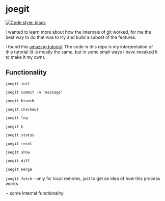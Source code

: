 # joegit

<a href="https://github.com/psf/black"><img alt="Code style: black" src="https://img.shields.io/badge/code%20style-black-000000.svg"></a>

I wanted to learn more about how the internals of git worked, for me the best way to do that was to try and build a subset of the features.

I found this [amazing tutorial](https://www.leshenko.net/p/ugit/#). The code in this repo is my interpretation of this tutorial (it is mostly the same, but in some small ways I have tweaked it to make it my own).

## Functionality

`joegit init`

`joegit commit -m 'message'`

`joegit branch`

`joegit checkout`

`joegit log`

`joegit k`

`joegit status`

`joegit reset`

`joegit show`

`joegit diff`

`joegit merge`

`joegit fetch` - only for local remotes, just to get an idea of how this process works

\+ some internal functionality